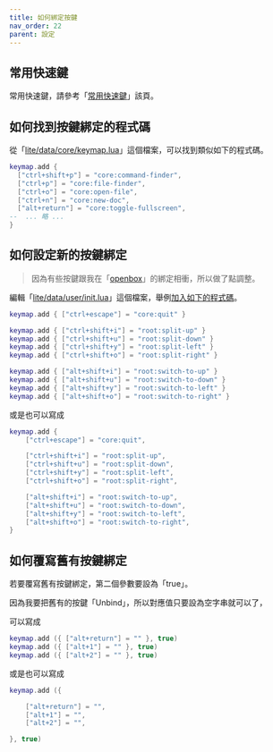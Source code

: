 ```yaml
---
title: 如何綁定按鍵
nav_order: 22
parent: 設定
---
```


## 常用快速鍵

常用快速鍵，請參考「[常用快速鍵](https://samwhelp.github.io/note-about-lite-editor/read/spec-keybind.html)」該頁。

## 如何找到按鍵綁定的程式碼

從「[lite/data/core/keymap.lua](https://github.com/rxi/lite/blob/master/data/core/keymap.lua#L86)」這個檔案，可以找到類似如下的程式碼。

``` lua
keymap.add {
  ["ctrl+shift+p"] = "core:command-finder",
  ["ctrl+p"] = "core:file-finder",
  ["ctrl+o"] = "core:open-file",
  ["ctrl+n"] = "core:new-doc",
  ["alt+return"] = "core:toggle-fullscreen",
--  ... 略 ...
}
```

## 如何設定新的按鍵綁定

> 因為有些按鍵跟我在「[openbox](https://github.com/samwhelp/play-ubuntu-20.04-plan/blob/master/prototype/openbox/spec-keybind.md#window-tiling-move--corner)」的綁定相衝，所以做了點調整。

編輯「[lite/data/user/init.lua](https://github.com/rxi/lite/blob/master/data/user/init.lua)」這個檔案，舉例[加入如下的程式碼](https://github.com/samwhelp/note-about-lite-editor/blob/master/demo/config/user/init.lua)。

``` lua
keymap.add { ["ctrl+escape"] = "core:quit" }

keymap.add { ["ctrl+shift+i"] = "root:split-up" }
keymap.add { ["ctrl+shift+u"] = "root:split-down" }
keymap.add { ["ctrl+shift+y"] = "root:split-left" }
keymap.add { ["ctrl+shift+o"] = "root:split-right" }

keymap.add { ["alt+shift+i"] = "root:switch-to-up" }
keymap.add { ["alt+shift+u"] = "root:switch-to-down" }
keymap.add { ["alt+shift+y"] = "root:switch-to-left" }
keymap.add { ["alt+shift+o"] = "root:switch-to-right" }
```

或是也可以寫成

``` lua
keymap.add {
	["ctrl+escape"] = "core:quit",

	["ctrl+shift+i"] = "root:split-up",
	["ctrl+shift+u"] = "root:split-down",
	["ctrl+shift+y"] = "root:split-left",
	["ctrl+shift+o"] = "root:split-right",

	["alt+shift+i"] = "root:switch-to-up",
	["alt+shift+u"] = "root:switch-to-down",
	["alt+shift+y"] = "root:switch-to-left",
	["alt+shift+o"] = "root:switch-to-right",
}
```

## 如何覆寫舊有按鍵綁定

若要覆寫舊有按鍵綁定，第二個參數要設為「true」。

因為我要把舊有的按鍵「Unbind」，所以對應值只要設為空字串就可以了，

可以寫成

``` lua
keymap.add ({ ["alt+return"] = "" }, true)
keymap.add ({ ["alt+1"] = "" }, true)
keymap.add ({ ["alt+2"] = "" }, true)
```

或是也可以寫成

``` lua
keymap.add ({

	["alt+return"] = "",
	["alt+1"] = "",
	["alt+2"] = "",

}, true)

```
